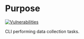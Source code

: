 # Purpose

[![Vulnerabilities](https://snyk.io/test/github/ThinkDeepTech/thinkdeep/master/badge.svg?targetFile=packages/data-collector/package.json)](https://snyk.io/test/github/ThinkDeepTech/thinkdeep/master?targetFile=packages/data-collector/package.json)

CLI performing data collection tasks.